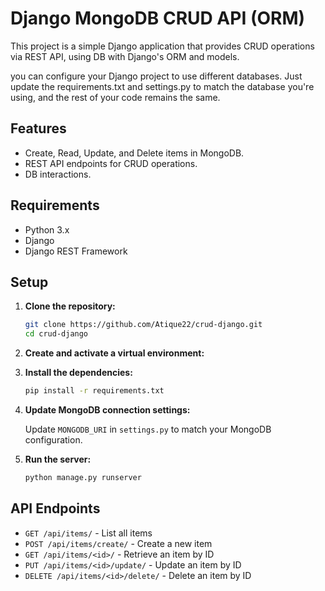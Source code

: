 # Django MongoDB CRUD API (ORM)

This project is a simple Django application that provides CRUD operations via REST API, using DB with Django's ORM and models.

you can configure your Django project to use different databases. Just update the requirements.txt and settings.py to match the database you're using, and the rest of your code remains the same.

## Features

- Create, Read, Update, and Delete items in MongoDB.
- REST API endpoints for CRUD operations.
- DB interactions.

## Requirements

- Python 3.x
- Django
- Django REST Framework


## Setup

1. **Clone the repository:**

    ```sh
    git clone https://github.com/Atique22/crud-django.git
    cd crud-django
    ```

2. **Create and activate a virtual environment:**

3. **Install the dependencies:**

    ```sh
    pip install -r requirements.txt
    ```

4. **Update MongoDB connection settings:**

    Update `MONGODB_URI` in `settings.py` to match your MongoDB configuration.

5. **Run the server:**

    ```sh
    python manage.py runserver
    ```

## API Endpoints

- `GET /api/items/` - List all items
- `POST /api/items/create/` - Create a new item
- `GET /api/items/<id>/` - Retrieve an item by ID
- `PUT /api/items/<id>/update/` - Update an item by ID
- `DELETE /api/items/<id>/delete/` - Delete an item by ID

